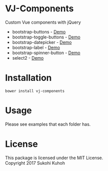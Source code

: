 # VJ-Components
Custom Vue components with jQuery

* bootstrap-buttons - [Demo](http://demo-laravel52.capilano-fw.com/VJ-Components/bootstrap-buttons/example.html)
* bootstrap-toggle-buttons - [Demo](http://demo-laravel52.capilano-fw.com/VJ-Components/bootstrap-toggle-buttons/example.html)
* bootstrap-datepicker - [Demo](http://demo-laravel52.capilano-fw.com/VJ-Components/bootstrap-datepicker/example.html)
* bootstrap-label - [Demo](http://demo-laravel52.capilano-fw.com/VJ-Components/bootstrap-label/example.html)
* bootstrap-spinner-button - [Demo](http://demo-laravel52.capilano-fw.com/VJ-Components/bootstrap-spinner-button/example.html)
* select2 - [Demo](http://demo-laravel52.capilano-fw.com/VJ-Components/select2/example.html)

# Installation

`bower install vj-components`

# Usage

Please see examples that each folder has.

# License

This package is licensed under the MIT License.  
Copyright 2017 Sukohi Kuhoh